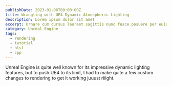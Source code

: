 ```yaml
---
publishDate: 2023-01-08T00:00:00Z
title: Wrangling with UE4 Dynamic Atmospheric Lighting
description: Lorem ipsum dolor sit amet
excerpt: Ornare cum cursus laoreet sagittis nunc fusce posuere per euismod dis vehicula a, semper fames lacus maecenas
category: Unreal Engine
tags:
  - rendering
  - tutorial
  - hlsl
  - cpp
---
```


Unreal Engine is quite well known for its impressive
dynamic lighting features, but to push UE4 to its limit,
I had to make quite a few custom changes to rendering
to get it working juuust riiight.
